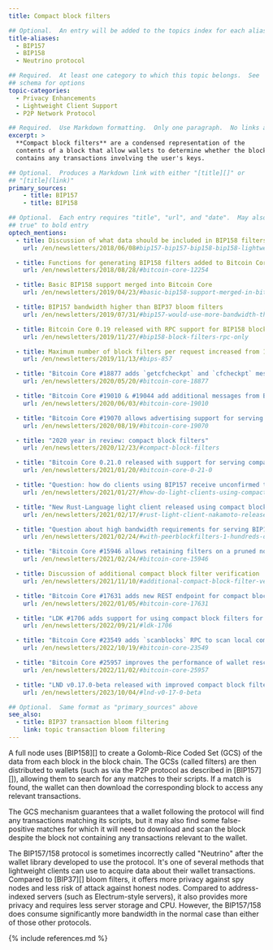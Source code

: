 ```yaml
---
title: Compact block filters

## Optional.  An entry will be added to the topics index for each alias
title-aliases:
  - BIP157
  - BIP158
  - Neutrino protocol

## Required.  At least one category to which this topic belongs.  See
## schema for options
topic-categories:
  - Privacy Enhancements
  - Lightweight Client Support
  - P2P Network Protocol

## Required.  Use Markdown formatting.  Only one paragraph.  No links allowed.
excerpt: >
  **Compact block filters** are a condensed representation of the
  contents of a block that allow wallets to determine whether the block
  contains any transactions involving the user's keys.

## Optional.  Produces a Markdown link with either "[title][]" or
## "[title](link)"
primary_sources:
    - title: BIP157
    - title: BIP158

## Optional.  Each entry requires "title", "url", and "date".  May also use "feature:
## true" to bold entry
optech_mentions:
  - title: Discussion of what data should be included in BIP158 filters
    url: /en/newsletters/2018/06/08#bip157-bip157-bip158-bip158-lightweight-client-filters

  - title: Functions for generating BIP158 filters added to Bitcoin Core
    url: /en/newsletters/2018/08/28/#bitcoin-core-12254

  - title: Basic BIP158 support merged into Bitcoin Core
    url: /en/newsletters/2019/04/23/#basic-bip158-support-merged-in-bitcoin-core

  - title: BIP157 bandwidth higher than BIP37 bloom filters
    url: /en/newsletters/2019/07/31/#bip157-would-use-more-bandwidth-than-bip37

  - title: Bitcoin Core 0.19 released with RPC support for BIP158 block filters
    url: /en/newsletters/2019/11/27/#bip158-block-filters-rpc-only

  - title: Maximum number of block filters per request increased from 100 to 1,000
    url: /en/newsletters/2019/11/13/#bips-857

  - title: "Bitcoin Core #18877 adds `getcfcheckpt` and `cfcheckpt` messages"
    url: /en/newsletters/2020/05/20/#bitcoin-core-18877

  - title: "Bitcoin Core #19010 & #19044 add additional messages from BIP157"
    url: /en/newsletters/2020/06/03/#bitcoin-core-19010

  - title: "Bitcoin Core #19070 allows advertising support for serving BIP157 filters"
    url: /en/newsletters/2020/08/19/#bitcoin-core-19070

  - title: "2020 year in review: compact block filters"
    url: /en/newsletters/2020/12/23/#compact-block-filters

  - title: "Bitcoin Core 0.21.0 released with support for serving compact block filters"
    url: /en/newsletters/2021/01/20/#bitcoin-core-0-21-0

  - title: "Question: how do clients using BIP157 receive unconfirmed transactions?"
    url: /en/newsletters/2021/01/27/#how-do-light-clients-using-compact-block-filters-get-relevant-unconfirmed-transactions

  - title: "New Rust-Language light client released using compact block filters"
    url: /en/newsletters/2021/02/17/#rust-light-client-nakamoto-released

  - title: "Question about high bandwidth requirements for serving BIP157 filters"
    url: /en/newsletters/2021/02/24/#with-peerblockfilters-1-hundreds-of-btcwire-0-5-0-neutrino-connections-are-downloading-tb-from-my-bitcoin-node

  - title: "Bitcoin Core #15946 allows retaining filters on a pruned node"
    url: /en/newsletters/2021/02/24/#bitcoin-core-15946

  - title: Discussion of additional compact block filter verification
    url: /en/newsletters/2021/11/10/#additional-compact-block-filter-verification

  - title: "Bitcoin Core #17631 adds new REST endpoint for compact block filters"
    url: /en/newsletters/2022/01/05/#bitcoin-core-17631

  - title: "LDK #1706 adds support for using compact block filters for downloading confirmed transactions"
    url: /en/newsletters/2022/09/21/#ldk-1706

  - title: "Bitcoin Core #23549 adds `scanblocks` RPC to scan local compact block filters"
    url: /en/newsletters/2022/10/19/#bitcoin-core-23549

  - title: "Bitcoin Core #25957 improves the performance of wallet rescans using local block filters"
    url: /en/newsletters/2022/11/02/#bitcoin-core-25957

  - title: "LND v0.17.0-beta released with improved compact block filter speed through batched downloading"
    url: /en/newsletters/2023/10/04/#lnd-v0-17-0-beta

## Optional.  Same format as "primary_sources" above
see_also:
  - title: BIP37 transaction bloom filtering
    link: topic transaction bloom filtering
---
```

A full node uses [BIP158][] to create a Golomb-Rice Coded Set (GCS) of the
data from each block in the block chain. The GCSs (called filters) are then
distributed to wallets (such as via the P2P protocol as described in
[BIP157][]), allowing them to search for any matches to their scripts.  If a
match is found, the wallet can then download the corresponding block to access
any relevant transactions.

The GCS mechanism guarantees that a wallet following the protocol will find
any transactions matching its scripts, but it may also find some
false-positive matches for which it will need to download and scan
the block despite the block not containing any transactions relevant
to the wallet.

The BIP157/158 protocol is sometimes incorrectly called "Neutrino" after the
wallet library developed to use the protocol.  It's one of several
methods that lightweight clients can use to acquire data about their
wallet transactions.  Compared to [BIP37][] bloom filters, it offers
more privacy against spy nodes and less risk of attack against
honest nodes.  Compared to address-indexed servers (such as
Electrum-style servers), it also provides more privacy and requires
less server storage and CPU.  However, the BIP157/158 does consume
significantly more bandwidth in the normal case than either of those
other protocols.

{% include references.md %}
